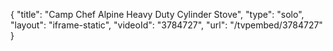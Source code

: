 {
    "title": "Camp Chef Alpine Heavy Duty Cylinder Stove",
    "type": "solo",
    "layout": "iframe-static",
    "videoId": "3784727",
    "url": "\/tvpembed\/3784727"
}